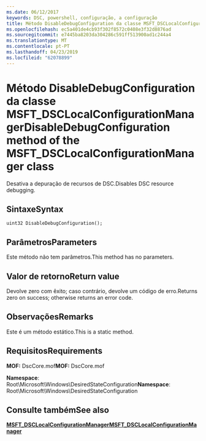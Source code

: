 ```yaml
---
ms.date: 06/12/2017
keywords: DSC, powershell, configuração, a configuração
title: Método DisableDebugConfiguration da classe MSFT_DSCLocalConfigurationManager
ms.openlocfilehash: ec5a401de4cb93f302f8572c0408e3f32d8876ad
ms.sourcegitcommit: e7445ba8203da304286c591ff513900ad1c244a4
ms.translationtype: MT
ms.contentlocale: pt-PT
ms.lasthandoff: 04/23/2019
ms.locfileid: "62078899"
---
```

# <a name="disabledebugconfiguration-method-of-the-msftdsclocalconfigurationmanager-class"></a><span data-ttu-id="1889d-103">Método DisableDebugConfiguration da classe MSFT_DSCLocalConfigurationManager</span><span class="sxs-lookup"><span data-stu-id="1889d-103">DisableDebugConfiguration method of the MSFT_DSCLocalConfigurationManager class</span></span>

<span data-ttu-id="1889d-104">Desativa a depuração de recursos de DSC.</span><span class="sxs-lookup"><span data-stu-id="1889d-104">Disables DSC resource debugging.</span></span>

## <a name="syntax"></a><span data-ttu-id="1889d-105">Sintaxe</span><span class="sxs-lookup"><span data-stu-id="1889d-105">Syntax</span></span>

```mof
uint32 DisableDebugConfiguration();
```

## <a name="parameters"></a><span data-ttu-id="1889d-106">Parâmetros</span><span class="sxs-lookup"><span data-stu-id="1889d-106">Parameters</span></span>

<span data-ttu-id="1889d-107">Este método não tem parâmetros.</span><span class="sxs-lookup"><span data-stu-id="1889d-107">This method has no parameters.</span></span>

## <a name="return-value"></a><span data-ttu-id="1889d-108">Valor de retorno</span><span class="sxs-lookup"><span data-stu-id="1889d-108">Return value</span></span>

<span data-ttu-id="1889d-109">Devolve zero com êxito; caso contrário, devolve um código de erro.</span><span class="sxs-lookup"><span data-stu-id="1889d-109">Returns zero on success; otherwise returns an error code.</span></span>

## <a name="remarks"></a><span data-ttu-id="1889d-110">Observações</span><span class="sxs-lookup"><span data-stu-id="1889d-110">Remarks</span></span>

<span data-ttu-id="1889d-111">Este é um método estático.</span><span class="sxs-lookup"><span data-stu-id="1889d-111">This is a static method.</span></span>

## <a name="requirements"></a><span data-ttu-id="1889d-112">Requisitos</span><span class="sxs-lookup"><span data-stu-id="1889d-112">Requirements</span></span>

<span data-ttu-id="1889d-113">**MOF:** DscCore.mof</span><span class="sxs-lookup"><span data-stu-id="1889d-113">**MOF:** DscCore.mof</span></span>

<span data-ttu-id="1889d-114">**Namespace**: Root\Microsoft\Windows\DesiredStateConfiguration</span><span class="sxs-lookup"><span data-stu-id="1889d-114">**Namespace**: Root\Microsoft\Windows\DesiredStateConfiguration</span></span>

## <a name="see-also"></a><span data-ttu-id="1889d-115">Consulte também</span><span class="sxs-lookup"><span data-stu-id="1889d-115">See also</span></span>

[<span data-ttu-id="1889d-116">**MSFT_DSCLocalConfigurationManager**</span><span class="sxs-lookup"><span data-stu-id="1889d-116">**MSFT_DSCLocalConfigurationManager**</span></span>](msft-dsclocalconfigurationmanager.md)